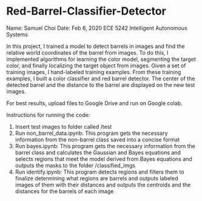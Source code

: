 # Red-Barrel-Classifier-Detector

Name: Samuel Choi
Date: Feb 6, 2020
ECE 5242 Intelligent Autonomous Systems

In this project, I trained a model to detect barrels in images and find the relative world coordinates of
the barrel from images. To do this, I implemented algorithms for learning the color model, segmenting the
target color, and finally localizing the target object from images. 
Given a set of training images, I hand-labeled training examples. From these training examples, I built
a color classifier and red barrel detector. The center of the detected barrel and the distance to the 
barrel are displayed on the new test images. 

For best results, upload files to Google Drive and run on Google colab. 

Instructions for running the code:
1) Insert test images to folder called /test
2) Run non_barrel_data.ipynb:
		This program gets the necessary information from the non-barrel class saved into a concise format
3) Run bayes.ipynb:
		This program gets the necessary information from the barrel class
		and calculates the Gaussian and Bayes equations
		and selects regions that meet the model derived from Bayes equations
		and outputs the masks to the folder /classified_imgs
4) Run identify.ipynb:
		This program detects regions and filters them to finalize determining what regions are barrels
		and outputs labeled images of them with their distances
		and outputs the centroids and the distances for the barrels of each image

